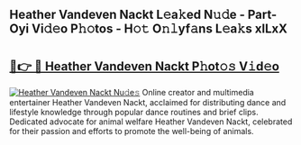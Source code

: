 ## Heather Vandeven Nackt L𝚎a𝚔ed N𝚞𝚍e - Part-Oyi Vi𝚍𝚎o P𝚑𝚘tos - H𝚘𝚝 O𝚗𝚕yf𝚊ns L𝚎a𝚔s xlLxX

# <h2><a href="http://kf4eyap.oniu.top/?m=Heather+Vandeven+Nackt">🔗👉 🔴 Heather Vandeven Nackt P𝚑ot𝚘𝚜 V𝚒d𝚎o</a></h2>

[![Heather Vandeven Nackt Nu𝚍e𝚜](https://i.imgur.com/0qMVB7G.gif)](http://kf4eyap.oniu.top/?m=Heather+Vandeven+Nackt)
Online creator and multimedia entertainer Heather Vandeven Nackt, acclaimed for distributing dance and lifestyle knowledge through popular dance routines and brief clips. Dedicated advocate for animal welfare Heather Vandeven Nackt, celebrated for their passion and efforts to promote the well-being of animals.  
